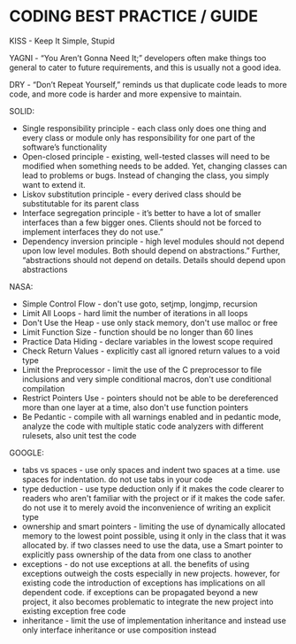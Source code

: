 # CODING BEST PRACTICE / GUIDE

KISS - Keep It Simple, Stupid

YAGNI - “You Aren’t Gonna Need It;” developers often make things too general to cater to future requirements, and this is usually not a good idea.

DRY - “Don’t Repeat Yourself,” reminds us that duplicate code leads to more code, and more code is harder and more expensive to maintain.

SOLID:
- Single responsibility principle - each class only does one thing and every class or module only has responsibility for one part of the software’s functionality
- Open-closed principle - existing, well-tested classes will need to be modified when something needs to be added. Yet, changing classes can lead to problems or bugs. Instead of changing the class, you simply want to extend it.
- Liskov substitution principle - every derived class should be substitutable for its parent class
- Interface segregation principle - it’s better to have a lot of smaller interfaces than a few bigger ones. Clients should not be forced to implement interfaces they do not use.”
- Dependency inversion principle - high level modules should not depend upon low level modules. Both should depend on abstractions.” Further, “abstractions should not depend on details. Details should depend upon abstractions

NASA:
- Simple Control Flow - don't use goto, setjmp, longjmp, recursion
- Limit All Loops - hard limit the number of iterations in all loops
- Don't Use the Heap - use only stack memory, don't use malloc or free
- Limit Function Size - function should be no longer than 60 lines
- Practice Data Hiding - declare variables in the lowest scope required
- Check Return Values - explicitly cast all ignored return values to a void type
- Limit the Preprocessor - limit the use of the C preprocessor to file inclusions and very simple conditional macros, don't use conditional compilation
- Restrict Pointers Use - pointers should not be able to be dereferenced more than one layer at a time, also don't use function pointers
- Be Pedantic - compile with all warnings enabled and in pedantic mode, analyze the code with multiple static code analyzers with different rulesets, also unit test the code

GOOGLE:
- tabs vs spaces - use only spaces and indent two spaces at a time. use spaces for indentation. do not use tabs in your code
- type deduction - use type deduction only if it makes the code clearer to readers who aren't familiar with the project or if it makes the code safer. do not use it to merely avoid the inconvenience of writing an explicit type
-  ownership and smart pointers - limiting the use of dynamically allocated memory to the lowest point possible, using it only in the class that it was allocated by. if two classes need to use the data, use a Smart pointer to explicitly pass ownership of the data from one class to another
- exceptions - do not use exceptions at all. the benefits of using exceptions outweigh the costs especially in new projects. however, for existing code the introduction of exceptions has implications on all dependent code. if exceptions can be propagated beyond a new project, it also becomes problematic to integrate the new project into existing exception free code
- inheritance - limit the use of implementation inheritance and instead use only interface inheritance or use composition instead

